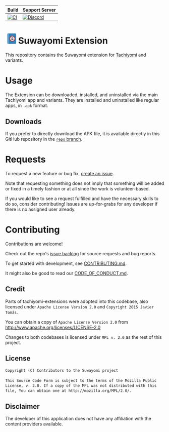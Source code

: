 | Build                                                                                                                                                                   | Support Server |
|-------------------------------------------------------------------------------------------------------------------------------------------------------------------------|---------|
| [![CI](https://github.com/suwayomi/tachiyomi-extension/workflows/CI/badge.svg?event=push)](https://github.com/suwayomi/tachiyomi-extension/actions/workflows/build_push.yml) | [![Discord](https://img.shields.io/discord/598920799851905034.svg?label=discord&labelColor=7289da&color=2c2f33&style=flat)](https://discord.gg/DDZdqZWaHA) |

# ![app icon](./.github/readme-images/app-icon.png)Suwayomi Extension
This repository contains the Suwayomi extension for [Tachiyomi](https://github.com/tachiyomiorg/tachiyomi) and variants.

# Usage

The Extension can be downloaded, installed, and uninstalled via the main Tachiyomi app and variants. They are installed and uninstalled like regular apps, in `.apk` format.

## Downloads

If you prefer to directly download the APK file, it is available directly in this GitHub repository in the [`repo` branch](https://github.com/suwayomi/tachiyomi-extension/tree/repo/apk).

# Requests

To request a new feature or bug fix, [create an issue](https://github.com/suwayomi/tachiyomi-extension/issues/new/choose).

Note that requesting something does not imply that something will be added or fixed in a timely fashion or at all since the work is volunteer-based.

If you would like to see a request fulfilled and have the necessary skills to do so, consider contributing! Issues are up-for-grabs for any developer if there is no assigned user already.

# Contributing

Contributions are welcome!

Check out the repo's [issue backlog](https://github.com/suwayomi/tachiyomi-extension/issues) for source requests and bug reports.

To get started with development, see [CONTRIBUTING.md](./CONTRIBUTING.md).

It might also be good to read our [CODE_OF_CONDUCT.md](./CODE_OF_CONDUCT.md).

## Credit

Parts of tachiyomi-extensions were adopted into this codebase, also licensed under `Apache License Version 2.0` and `Copyright 2015 Javier Tomás`.

You can obtain a copy of `Apache License Version 2.0` from  http://www.apache.org/licenses/LICENSE-2.0

Changes to both codebases is licensed under `MPL v. 2.0` as the rest of this project.

## License

    Copyright (C) Contributors to the Suwayomi project

    This Source Code Form is subject to the terms of the Mozilla Public
    License, v. 2.0. If a copy of the MPL was not distributed with this
    file, You can obtain one at http://mozilla.org/MPL/2.0/.

## Disclaimer

The developer of this application does not have any affiliation with the content providers available.
